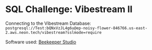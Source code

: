 # SQL Challenge: Vibestream II

Connecting to the Vibestream Database: `postgresql://Test:bQNxVzJL4g6u@ep-noisy-flower-846766.us-east-2.aws.neon.tech/vibestream?sslmode=require`

Software used: [Beekeeper Studio](https://www.beekeeperstudio.io/)

